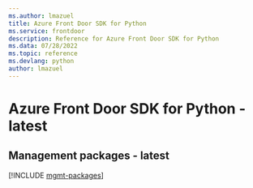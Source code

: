 ```yaml
---
ms.author: lmazuel
title: Azure Front Door SDK for Python
ms.service: frontdoor
description: Reference for Azure Front Door SDK for Python
ms.data: 07/28/2022
ms.topic: reference
ms.devlang: python
author: lmazuel
---
```

# Azure Front Door SDK for Python - latest

## Management packages - latest
[!INCLUDE [mgmt-packages](front-door-mgmt-index.md)]